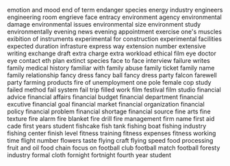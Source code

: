 emotion and mood
end of term
endanger species
energy industry
engineers
engineering room
engrieve 
face
entracy
environment agency
environmental damage
environmental issues
environmental size
environment study
environmentally 
evening news
evening appointment
exercise one's muscles
exibition of instruments
experimental for construction
experimental facilities
expected duration
infrasture
express way
extension number
extensive writing
exchange draft
extra charge
extra workload
ethical film
eye doctor
eye contact
eth plan
extinct species
face to face interview
failure writes
family medical history
familiar with
family abuse
family ticket
family name
family relationship
fancy dress
fancy ball
fancy dress party
falcon
farewell party
farming products
fire of unemployment
one pole
female cop study
failed method
fail system
fail trip
filled work
film festival
film studio
financial advice
financial affairs
financial budget
financial department
financial excutive
financial goal
financial market
financial organization
financial policy
financial problem
financial shortage
financial source
fine arts
fine texture
fire alarm
fire blanket
fire drill
fire management
firm name
first aid cade
first years student
fishcake
fish  tank
fishing boat
fishing industry
fishing  center
finish level
fitness training
fitness expenses
fitness working time
flight number
flowers taste
flying craft
flying speed
food processing 
fruit and oil
food chain
focus on 
football club
football match
football
foresty industry
formal cloth
fornight
fortnight
fourth year student